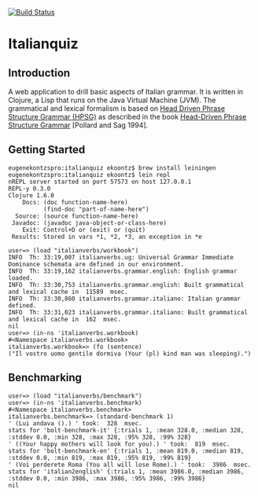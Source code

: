 [![Build Status](https://secure.travis-ci.org/ekoontz/italianquiz.png?branch=master)](http://travis-ci.org/ekoontz/italianquiz)

# Italianquiz

## Introduction

A web application to drill basic aspects of Italian grammar. It is
written in Clojure, a Lisp that runs on the Java Virtual Machine
(JVM). The grammatical and lexical formalism is based on <a
href="http://en.wikipedia.org/wiki/Head-driven_phrase_structure_grammar">Head
Driven Phrase Structure Grammar (HPSG)</a> as described in the book <a
href="http://cslipublications.stanford.edu/site/0226674479.shtml">Head-Driven
Phrase Structure Grammar</a> [Pollard and Sag 1994].

## Getting Started
    eugenekontzspro:italianquiz ekoontz$ brew install leiningen
    eugenekontzspro:italianquiz ekoontz$ lein repl
    nREPL server started on port 57573 on host 127.0.0.1
    REPL-y 0.3.0
    Clojure 1.6.0
        Docs: (doc function-name-here)
              (find-doc "part-of-name-here")
      Source: (source function-name-here)
     Javadoc: (javadoc java-object-or-class-here)
        Exit: Control+D or (exit) or (quit)
     Results: Stored in vars *1, *2, *3, an exception in *e
    
    user=> (load "italianverbs/workbook")
    INFO  Th: 33:19,007 italianverbs.ug: Universal Grammar Immediate Dominance schemata are defined in our environment.
    INFO  Th: 33:19,162 italianverbs.grammar.english: English grammar loaded.
    INFO  Th: 33:30,753 italianverbs.grammar.english: Built grammatical and lexical cache in  11589  msec.
    INFO  Th: 33:30,860 italianverbs.grammar.italiano: Italian grammar defined.
    INFO  Th: 33:31,023 italianverbs.grammar.italiano: Built grammatical and lexical cache in  162  msec.
    nil
    user=> (in-ns 'italianverbs.workbook)
    #<Namespace italianverbs.workbook>
    italianverbs.workbook=> (fo (sentence)
    ("Il vostro uomo gentile dormiva (Your (pl) kind man was sleeping).")

## Benchmarking

    user=> (load "italianverbs/benchmark")
    user=> (in-ns 'italianverbs.benchmark)
    #<Namespace italianverbs.benchmark>
    italianverbs.benchmark=> (standard-benchmark 1)
    ' (Lui andava ().) ' took:  328  msec.
    stats for 'bolt-benchmark-it' {:trials 1, :mean 328.0, :median 328, :stddev 0.0, :min 328, :max 328, :95% 328, :99% 328}
    ' ((Your happy mothers will look for you).) ' took:  819  msec.
    stats for 'bolt-benchmark-en' {:trials 1, :mean 819.0, :median 819, :stddev 0.0, :min 819, :max 819, :95% 819, :99% 819}
    ' (Voi perderete Roma (You all will lose Rome).) ' took:  3986  msec.
    stats for 'italian2english' {:trials 1, :mean 3986.0, :median 3986, :stddev 0.0, :min 3986, :max 3986, :95% 3986, :99% 3986}
    nil
